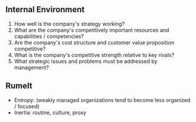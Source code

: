 ## Internal Environment
1. How well is the company's strategy working?
2. What are the company's competitively important resources and capabilities / competencies?
3. Are the company's cost structure and customer value proposition competitive? 
4. What is the company's competitive strength relative to key rivals?
5. What strategic issues and problems must be addressed by management?

## Rumelt
- Entropy: (weakly managed organizations tend to become less organized / focused)
- Inertia: routine, culture, proxy